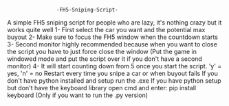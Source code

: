                     -FH5-Sniping-Script-

A simple FH5 sniping script for people who are lazy, it's nothing crazy but it works quite well
1- First select the car you want and the potential max buyout
2- Make sure to focus the FH5 window when the countdown starts
3- Second monitor highly recommended because when you want to
   close the script you have to just force close the window
   (Put the game in windowed mode and put the script over it if you don't have a second monitor)
4- It will start counting down from 5 once you start the script.
   'y' = yes, 'n' = no
   Restart every time you snipe a car or when buyout fails
   If you don't have python installed and setup run the .exe
   If you have python setup but don't have the keyboard library 
   open cmd and enter: pip install keyboard (Only if you want to run the .py version)
